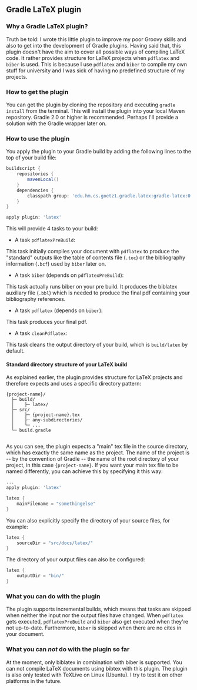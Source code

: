 ## Gradle LaTeX plugin

### Why a Gradle LaTeX plugin?

Truth be told: I wrote this little plugin to improve my poor Groovy skills and also to get into the development of Gradle plugins. Having said that, this plugin doesn't have the aim to cover all possible ways of compiling LaTeX code. It rather provides structure for LaTeX projects when `pdflatex` and `biber` is used. This is because I use `pdflatex` and `biber` to compile my own stuff for university and I was sick of having no predefined structure of my projects.

### How to get the plugin

You can get the plugin by cloning the repository and executing `gradle install` from the terminal. This will install the plugin into your local Maven repository. Gradle 2.0 or higher is recommended. Perhaps I'll provide a solution with the Gradle wrapper later on.

### How to use the plugin

You apply the plugin to your Gradle build by adding the following lines to the top of your build file:

```groovy
buildscript {
    repositories {
        mavenLocal()
    }
    dependencies {
        classpath group: 'edu.hm.cs.goetz1.gradle.latex:gradle-latex:0.1-SNAPSHOT'
    }
}

apply plugin: 'latex'

```

This will provide 4 tasks to your build:

+ A task `pdflatexPreBuild`: 

 This task initially compiles your document with `pdflatex` to produce the "standard" outputs like the table of contents file (`.toc`) or the bibliography information (`.bcf`) used by `biber` later on.
+ A task `biber` (depends on `pdflatexPreBuild`):
 
 This task actually runs biber on your pre build. It produces the biblatex auxiliary file (`.bbl`) which is needed to produce the final pdf containing your bibliography references.
+ A task `pdflatex` (depends on `biber`): 
 
 This task produces your final pdf.
+ A task `cleanPdflatex`: 
 
 This task cleans the output directory of your build, which is `build/latex` by default.


#### Standard directory structure of your LaTeX build

As explained earlier, the plugin provides structure for LaTeX projects and therefore expects and uses a specific directory pattern:

```
{project-name}/
  ├─ build/
  │    ├─ latex/
  ├─ src/
  │    ├─ {project-name}.tex
  │    ├─ any-subdirectories/
  │    └─ ...
  └─ build.gradle
 
```

As you can see, the plugin expects a "main" tex file in the source directory, which has exactly the same name as the project. The name of the project is -- by the convention of Gradle -- the name of the root directory of your project, in this case `{project-name}`. If you want your main tex file to be named differently, you can achieve this by specifying it this way:

```groovy
...
apply plugin: 'latex'

latex {
    mainFilename = "somethingelse"
}
```

You can also explicitly specify the directory of your source files, for example:

```groovy
latex {
    sourceDir = "src/docs/latex/"
}
```

The directory of your output files can also be configured:

```groovy
latex {
    outputDir = "bin/"
}
```

### What you can do with the plugin

The plugin supports incremental builds, which means that tasks are skipped when neither the input nor the output files have changed. When `pdflatex` gets executed, `pdflatexPreBuild` and `biber` also get executed when they're not up-to-date. Furthermore, `biber` is skipped when there are no cites in your document.

### What you can _not_ do with the plugin so far

At the moment, only biblatex in combination with biber is supported. You can not compile LaTeX documents using bibtex with this plugin. The plugin is also only tested with TeXLive on Linux (Ubuntu). I try to test it on other platforms in the future.
